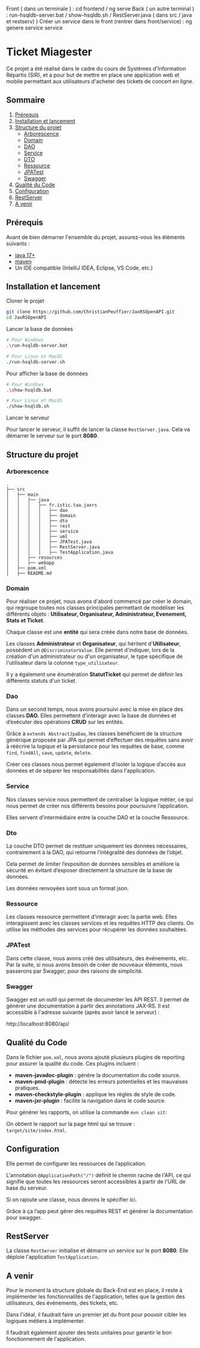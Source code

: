Front ( dans un terminale ) : cd frontend / ng serve
Back ( un autre terminal ) : run-hsqldb-server.bat / show-hsqldb.sh / RestServer.java ( dans src / java et restserv) )
Créer un service dans le front (rentrer dans front/service) : ng genere service service <nom>

# Ticket Miagester

Ce projet a été réalisé dans le cadre du cours de Systèmes d'Information Répartis (SIR), et a pour but de mettre en place une application web et mobile permettant aux utilisateurs d'acheter des tickets de concert en ligne.

## Sommaire
1. [Prérequis](#prérequis)
2. [Installation et lancement](#Installation-et-lancement)
3. [Structure du projet](#structure-du-projet)
    - [Arborescence](#arborescence)
    - [Domain](#domain)
    - [DAO](#dao)
    - [Service](#service)
    - [DTO](#dto)
    - [Ressource](#ressource)
    - [JPATest](#JPATEST)
    - [Swagger](#swagger)
4. [Qualité du Code](#qualité-du-code)
5. [Configuration](#configuration)
6. [RestServer](#restserver)
7. [A venir](#a-venir)

## Prérequis
   Avant de bien démarrer l'ensemble du projet, assurez-vous les éléments suivants :
   - [java 17+](https://www.oracle.com/java/technologies/javase-jdk17-downloads.html)
   - [maven](https://maven.apache.org/download.cgi)
   - Un IDE compatible (IntelliJ IDEA, Eclipse, VS Code, etc.)

## Installation et lancement
Cloner le projet
```sh
git clone https://github.com/ChristianPeuffier/JaxRSOpenAPI.git
cd JaxRSOpenAPI
```
Lancer la base de données
```sh
# Pour Windows
.\run-hsqldb-server.bat

# Pour Linux et MacOS
./run-hsqldb-server.sh
```
Pour afficher la base de données
```sh
# Pour Windows
.\show-hsqldb.bat

# Pour Linux et MacOS
./show-hsqldb.sh
```
Lancer le serveur

Pour lancer le serveur, il suffit de lancer la classe
`RestServer.java`. Cela va démarrer le serveur sur le port **8080**.


## Structure du projet
### Arborescence
```
.
├── src
│   ├── main
│   │   ├── java
│   │   │   ├── fr.istic.taa.jaxrs
│   │   │   │   ├── dao
│   │   │   │   ├── domain
│   │   │   │   ├── dto
│   │   │   │   ├── rest
│   │   │   │   ├── service
│   │   │   │   ├── uml
│   │   │   │   ├── JPATest.java
│   │   │   │   ├── RestServer.java
│   │   │   │   ├── TestApplication.java
│   │   ├── resources
│   │   ├── webapp
│   ├── pom.xml
│   ├── README.md
```
### Domain

Pour réaliser ce projet, nous avons d'abord commencé par créer le domain, qui regroupe toutes nos classes principales permettant de modéliser les différents objets : **Utilisateur, Organisateur, Administrateur, Evenement, Stats et Ticket**.

Chaque classe est une **entité** qui sera créée dans notre base de données.

Les classes **Administrateur** et **Organisateur**, qui héritent d'**Utilisateur**, possèdent un `@DiscriminatorValue`. Elle permet d'indiquer, lors de la création d'un administrateur ou d'un organisateur, le type spécifique de l'utilisateur dans la colonne `type_utilisateur`.

Il y a également une énumération **StatutTicket** qui permet de définir les différents statuts d'un ticket.

### Dao

Dans un second temps, nous avons poursuivi avec la mise en place des classes **DAO.** Elles permettent d’interagir avec la base de données et d’exécuter des opérations **CRUD** sur les entités.

Grâce à `extends AbstractJpaDao`, les classes bénéficient de la structure générique proposée par JPA qui permet d’effectuer des requêtes sans avoir à réécrire la logique et la persistance pour les requêtes de base, comme `find`, `findAll`, `save`, `update`, `delete`.

Créer ces classes nous permet également d’isoler la logique d’accès aux données et de séparer les responsabilités dans l'application.

### Service

Nos classes service nous permettent de centraliser la logique métier, ce qui nous permet de créer nos différents besoins pour poursuivre l’application.

Elles servent d’intermédiaire entre la couche DAO et la couche Ressource.

### Dto

La couche DTO permet de restituer uniquement les données nécessaires, contrairement à la DAO, qui retourne l’intégralité des données de l’objet.

Cela permet de limiter l’exposition de données sensibles et améliore la sécurité en évitant d’exposer directement la structure de la base de données.

Les données renvoyées sont sous un format json.

### Ressource

Les classes ressource permettent d’interagir avec la partie web. Elles interagissent avec les classes services et les requêtes HTTP des clients. On utilise les méthodes des services pour récupérer les données souhaitées.

### JPATest

Dans cette classe, nous avons créé des utilisateurs, des événements, etc. Par la suite, si nous avons besoin de créer de nouveaux éléments, nous passerons par Swagger, pour des raisons de simplicité.

### Swagger

Swagger est un outil qui permet de documenter les API REST. Il permet de générer une documentation à partir des annotations JAX-RS. Il est accessible à l'adresse suivante (après avoir lancé le serveur) :

http://localhost:8080/api/

## Qualité du Code

Dans le fichier `pom.xml`, nous avons ajouté plusieurs plugins de reporting pour assurer la qualité du code. Ces plugins incluent :

- **maven-javadoc-plugin** : génère la documentation du code source.
- **maven-pmd-plugin** : détecte les erreurs potentielles et les mauvaises pratiques.
- **maven-checkstyle-plugin** : applique les règles de style de code.
- **maven-jxr-plugin** : facilite la navigation dans le code source.

Pour générer les rapports, on utilise la commande `mvn clean sit`:

On obtient le rapport sur la page html qui se trouve : `target/site/index.html`.

## Configuration

Elle permet de configurer les ressources de l’application.

L'annotation `@ApplicationPath("/")` définit le chemin racine de l'API, ce qui signifie que toutes les ressources seront accessibles à partir de l'URL de base du serveur.

Si on rajoute une classe, nous devons le spécifier ici.

Grâce à ça l’app peut gérer des requêtes REST et générer la documentation pour swagger.

## RestServer

La classe `RestServer` initialise et démarre un service sur le port **8080**. Elle déploie l'application `TestApplication`.

## A venir

Pour le moment la structure globale du Back-End est en place, il reste à implémenter les fonctionnalités de l'application, telles que la gestion des utilisateurs, des événements, des tickets, etc.

Dans l'idéal, il faudrait faire un premier jet du front pour pouvoir cibler les logiques métiers à implémenter.

Il faudrait également ajouter des tests unitaires pour garantir le bon fonctionnement de l'application.

